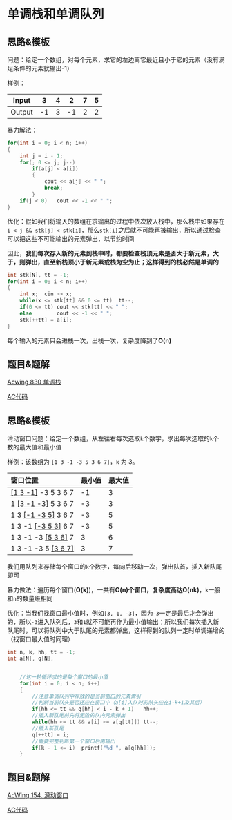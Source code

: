 # 单调栈和单调队列

## 思路&模板

问题：给定一个数组，对每个元素，求它的左边离它最近且小于它的元素（没有满足条件的元素就输出-1）

样例：

| Input  | 3    | 4    | 2    | 7    | 5    |
| ------ | ---- | ---- | ---- | ---- | ---- |
| Output | -1   | 3    | -1   | 2    | 2    |

暴力解法：

```cpp
for(int i = 0; i < n; i++)
{
    int j = i - 1;
    for(; 0 <= j; j--)
        if(a[j] < a[i])
        {
            cout << a[j] << " ";
            break;
        }
    if(j < 0)	cout << -1 << " ";
}
```

优化：假如我们将输入的数组在求输出的过程中依次放入栈中，那么栈中如果存在`i < j && stk[j] < stk[i]`，那么`stk[i]`之后就不可能再被输出，所以通过检查可以把这些不可能输出的元素弹出，以节约时间

因此，**我们每次存入新的元素到栈中时，都要检查栈顶元素是否大于新元素，大于，则弹出，直至新栈顶小于新元素或栈为空为止；这样得到的栈必然是单调的**

```cpp
int stk[N], tt = -1;
for(int i = 0; i < n; i++)
{
    int x;	cin >> x;
    while(x <= stk[tt] && 0 <= tt)	tt--;
    if(0 <= tt)	cout << stk[tt] << " ";
    else		cout << -1 << " ";
   	stk[++tt] = a[i];
}
```

每个输入的元素只会进栈一次，出栈一次，复杂度降到了**O(n)**

## 题目&题解

[Acwing 830 单调栈](https://www.acwing.com/problem/content/832/)

[AC代码](https://github.com/RainGiving/AC/blob/master/Acwing_Basic/code/Acwing830_%E5%8D%95%E8%B0%83%E6%A0%88.cpp)

## 思路&模板

滑动窗口问题：给定一个数组，从左往右每次选取`k`个数字，求出每次选取的`k`个数的最大值和最小值

样例：该数组为 `[1 3 -1 -3 5 3 6 7]`，`k` 为 3。

| 窗口位置                   | 最小值 | 最大值 |
| :------------------------- | :----- | :----- |
| <u>[1 3 -1]</u> -3 5 3 6 7 | -1     | 3      |
| 1 <u>[3 -1 -3]</u> 5 3 6 7 | -3     | 3      |
| 1 3 <u>[-1 -3 5]</u> 3 6 7 | -3     | 5      |
| 1 3 -1 <u>[-3 5 3]</u> 6 7 | -3     | 5      |
| 1 3 -1 -3 <u>[5 3 6]</u> 7 | 3      | 6      |
| 1 3 -1 -3 5 <u>[3 6 7]</u> | 3      | 7      |

我们用队列来存储每个窗口的`k`个数字，每向后移动一次，弹出队首，插入新队尾即可

暴力做法：遍历每个窗口(**O(k)**)，一共有**O(n)**个窗口，复杂度高达**O(nk)**，`k`一般和`n`的数量级相同

优化：当我们找窗口最小值时，例如`[3, 1, -3]`，因为`-3`一定是最后才会弹出的，所以`-3`进入队列后，`3`和`1`就不可能再作为最小值输出；所以我们每次插入新队尾时，可以将队列中大于队尾的元素都弹出，这样得到的队列一定时单调递增的（找窗口最大值时同理）

```cpp
int n, k, hh, tt = -1;
int a[N], q[N];


    //这一轮循环求的是每个窗口的最小值
    for(int i = 0; i < n; i++)
    {
        //注意单调队列中存放的是当前窗口的元素索引
        //判断当前队头是否还应在窗口中（a[i]入队时的队头应在i-k+1及其后）
        if(hh <= tt && q[hh] < i - k + 1)	hh++;
        //插入新队尾前先将无效的队内元素弹出
        while(hh <= tt && a[i] <= a[q[tt]])	tt--;
        //插入新队尾
        q[++tt] = i;
        //需要完整判断第一个窗口后再输出
        if(k - 1 <= i)	printf("%d ", a[q[hh]]);
    }
```

## 题目&题解

[AcWing 154. 滑动窗口](https://www.acwing.com/problem/content/156/)

[AC代码](https://github.com/RainGiving/AC/blob/master/Acwing_Basic/code/Acwing154_%E6%BB%91%E5%8A%A8%E7%AA%97%E5%8F%A3.cpp)

